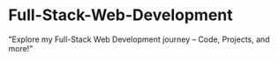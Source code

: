 # Full-Stack-Web-Development
"Explore my Full-Stack Web Development journey – Code, Projects, and more!"
